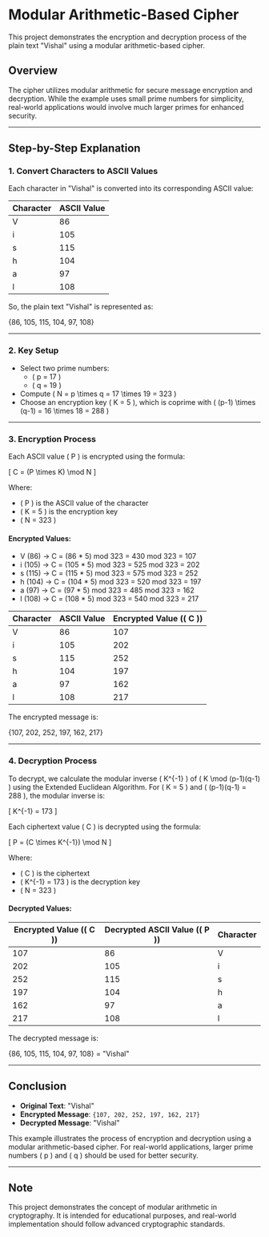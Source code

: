 # Modular Arithmetic-Based Cipher

This project demonstrates the encryption and decryption process of the plain text "Vishal" using a modular arithmetic-based cipher.

## Overview

The cipher utilizes modular arithmetic for secure message encryption and decryption. While the example uses small prime numbers for simplicity, real-world applications would involve much larger primes for enhanced security.

---

## Step-by-Step Explanation

### 1. Convert Characters to ASCII Values

Each character in "Vishal" is converted into its corresponding ASCII value:

| Character | ASCII Value |
|-----------|-------------|
| V         | 86          |
| i         | 105         |
| s         | 115         |
| h         | 104         |
| a         | 97          |
| l         | 108         |

So, the plain text "Vishal" is represented as:

{86, 105, 115, 104, 97, 108}


---

### 2. Key Setup

- Select two prime numbers:
  - \( p = 17 \)
  - \( q = 19 \)
- Compute \( N = p \times q = 17 \times 19 = 323 \)
- Choose an encryption key \( K = 5 \), which is coprime with \( (p-1) \times (q-1) = 16 \times 18 = 288 \)

---

### 3. Encryption Process

Each ASCII value \( P \) is encrypted using the formula:

\[
C = (P \times K) \mod N
\]

Where:
- \( P \) is the ASCII value of the character
- \( K = 5 \) is the encryption key
- \( N = 323 \)

#### Encrypted Values:

- V (86) →  C = (86 * 5) mod 323 = 430 mod 323 = 107 
- i (105) →  C = (105 * 5) mod 323 = 525 mod 323 = 202 
- s (115) →  C = (115 * 5) mod 323 = 575 mod 323 = 252 
- h (104) →  C = (104 * 5) mod 323 = 520 mod 323 = 197 
- a (97) →  C = (97 * 5) mod 323 = 485 mod 323 = 162 
- l (108) →  C = (108 * 5) mod 323 = 540 mod 323 = 217 

| Character | ASCII Value | Encrypted Value (\( C \)) |
|-----------|-------------|---------------------------|
| V         | 86          | 107                       |
| i         | 105         | 202                       |
| s         | 115         | 252                       |
| h         | 104         | 197                       |
| a         | 97          | 162                       |
| l         | 108         | 217                       |

The encrypted message is:

{107, 202, 252, 197, 162, 217}


---

### 4. Decryption Process

To decrypt, we calculate the modular inverse \( K^{-1} \) of \( K \mod (p-1)(q-1) \) using the Extended Euclidean Algorithm. For \( K = 5 \) and \( (p-1)(q-1) = 288 \), the modular inverse is:

\[
K^{-1} = 173
\]

Each ciphertext value \( C \) is decrypted using the formula:

\[
P = (C \times K^{-1}) \mod N
\]

Where:
- \( C \) is the ciphertext
- \( K^{-1} = 173 \) is the decryption key
- \( N = 323 \)

#### Decrypted Values:

| Encrypted Value (\( C \)) | Decrypted ASCII Value (\( P \)) | Character |
|---------------------------|---------------------------------|-----------|
| 107                       | 86                              | V         |
| 202                       | 105                             | i         |
| 252                       | 115                             | s         |
| 197                       | 104                             | h         |
| 162                       | 97                              | a         |
| 217                       | 108                             | l         |

The decrypted message is:

{86, 105, 115, 104, 97, 108} = "Vishal"


---

## Conclusion

- **Original Text**: "Vishal"
- **Encrypted Message**: `{107, 202, 252, 197, 162, 217}`
- **Decrypted Message**: "Vishal"

This example illustrates the process of encryption and decryption using a modular arithmetic-based cipher. For real-world applications, larger prime numbers \( p \) and \( q \) should be used for better security.

---

## Note

This project demonstrates the concept of modular arithmetic in cryptography. It is intended for educational purposes, and real-world implementation should follow advanced cryptographic standards.
